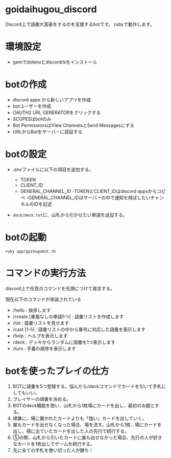 # goidaihugou_discord
Discord上で語彙大富豪をするのを支援するbotです。
rubyで動作します。


# 環境設定
- gemでdotenvとdiscordrbをインストール


# botの作成
- discord apps から新しいアプリを作成
- botユーザーを作成
- OAUTH2 URL GENERATORをクリックする
- SCOPESはbotのみ
- Bot PermissionsはView ChannelsとSend Messagesにする
- URLからBotをサーバーに認証する

# botの設定
- .envファイルに以下の項目を追加する。
  - TOKEN
  - CLIENT_ID 
  - GENERAL_CHANNEL_ID
-TOKENとCLIENT_IDはdiscord appsからコピペ
-GENERAL_CHANNEL_IDはサーバーの中で通知を飛ばしたいチャンネルのIDを記述

- `deck/deck.txt`に、山札から引かせたい単語を追加する。

# botの起動
`ruby app/goihugobot.rb`

# コマンドの実行方法
discord上で任意のコマンドを先頭につけて発言する。

現在以下のコマンドが実装されている

  - /hello : 挨拶します
  - /create [重複なしの単語5つ] : 語彙リストを作成します
  - /list : 語彙リストを見せます
  - /cast [1-5] : 語彙リストの中から番号に対応した語彙を表示します
  - /help : ヘルプを表示します
  - /deck : デッキからランダムに語彙を1つ表示します
  - /turn : 手番の順序を表示します

# botを使ったプレイの仕方
1. BOTに語彙を5つ登録する。悩んだら/deckコマンドでカードを引いて手札にしてもいい。
2. プレイヤーの順番を決める。
3. BOTのdeck機能を使い、山札から1枚場にカードを出し、最初のお題とする。
4. 順番に、場に置かれたカードよりも「強い」カードを出していく。
5. 誰もカードを出せなくなった場合、場を流す。山札から1枚、場にカードを出し、場に出ていたカードを出した人の先行で続行する。
6. ⑤の際、山札から引いたカードに誰も出せなかった場合、先行の人が好きなカードを1枚出してゲームを続行する。
7. 先に全ての手札を使い切った人が勝ち！
